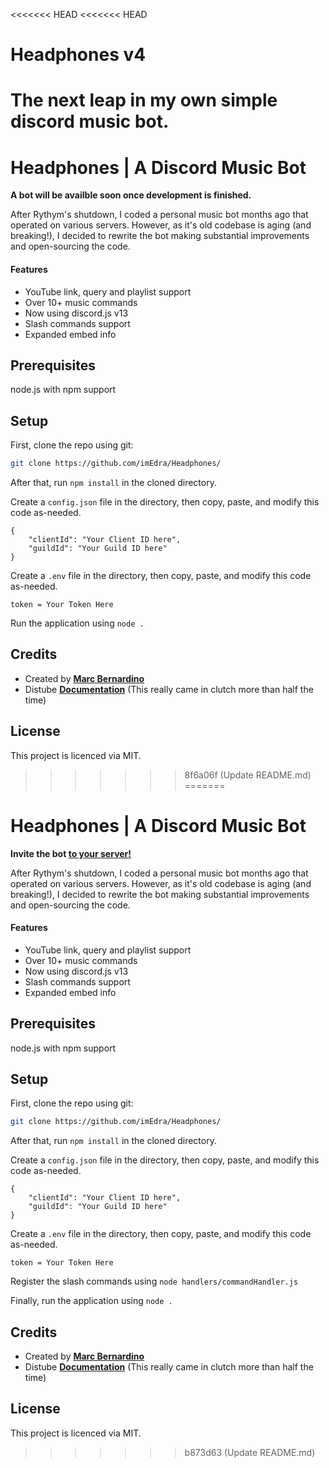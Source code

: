 <<<<<<< HEAD
<<<<<<< HEAD
# Headphones v4
The next leap in my own simple discord music bot.
=======
# Headphones | A Discord Music Bot
**A bot will be availble soon once development is finished.**

After Rythym's shutdown, I coded a personal music bot months ago that operated on various servers. However, as it's old codebase is aging (and breaking!), I decided to rewrite the bot making substantial improvements and open-sourcing the code.

#### Features
- YouTube link, query and playlist support
- Over 10+ music commands
- Now using discord.js v13
- Slash commands support
- Expanded embed info 

## Prerequisites
node.js with npm support

## Setup
First, clone the repo using git:

```bash
git clone https://github.com/imEdra/Headphones/
```
After that, run ```npm install``` in the cloned directory.

Create a ``config.json`` file in the directory, then copy, paste, and modify this code as-needed.
```
{
	"clientId": "Your Client ID here",
	"guildId": "Your Guild ID here"
}
```

Create a ``.env`` file in the directory, then copy, paste, and modify this code as-needed.
```
token = Your Token Here
```

Run the application using ```node .```

## Credits
- Created by [**Marc Bernardino**](https://github.com/imEdra)
- Distube [**Documentation**](https://distube.js.org/#/) (This really came in clutch more than half the time)


## License
This project is licenced via MIT.
>>>>>>> 8f6a06f (Update README.md)
=======
# Headphones | A Discord Music Bot
**Invite the bot [to your server!](https://discord.com/api/oauth2/authorize?client_id=908171292249817099&permissions=139623459904&scope=bot%20applications.commands)**

After Rythym's shutdown, I coded a personal music bot months ago that operated on various servers. However, as it's old codebase is aging (and breaking!), I decided to rewrite the bot making substantial improvements and open-sourcing the code.

#### Features
- YouTube link, query and playlist support
- Over 10+ music commands
- Now using discord.js v13
- Slash commands support
- Expanded embed info 

## Prerequisites
node.js with npm support

## Setup
First, clone the repo using git:

```bash
git clone https://github.com/imEdra/Headphones/
```
After that, run ```npm install``` in the cloned directory.

Create a ``config.json`` file in the directory, then copy, paste, and modify this code as-needed.
```
{
	"clientId": "Your Client ID here",
	"guildId": "Your Guild ID here"
}
```

Create a ``.env`` file in the directory, then copy, paste, and modify this code as-needed.
```
token = Your Token Here
```

Register the slash commands using ```node handlers/commandHandler.js```

Finally, run the application using ```node .```

## Credits
- Created by [**Marc Bernardino**](https://github.com/imEdra)
- Distube [**Documentation**](https://distube.js.org/#/) (This really came in clutch more than half the time)


## License
This project is licenced via MIT.
>>>>>>> b873d63 (Update README.md)

